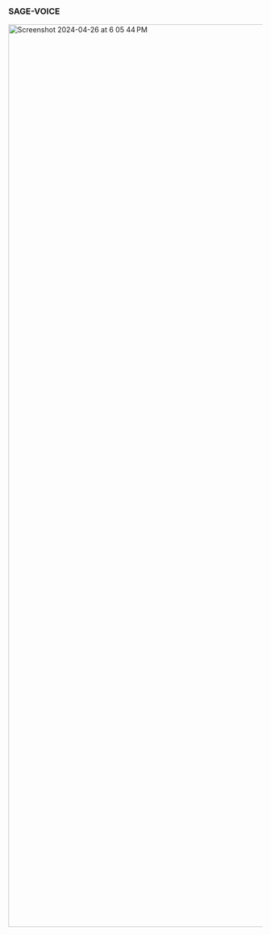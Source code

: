 ### SAGE-VOICE

<img width="1792" alt="Screenshot 2024-04-26 at 6 05 44 PM" src="https://github.com/ffarooqui2/sage-voice/assets/96920961/d3d8afc4-b1d9-4af1-852b-35fd2bea823d">
